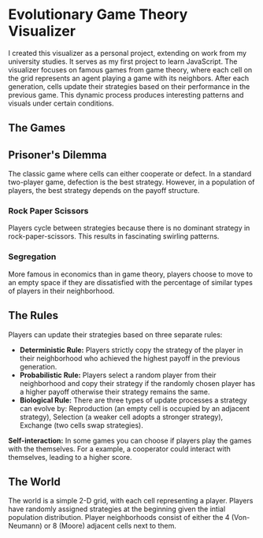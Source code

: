 # Evolutionary Game Theory Visualizer

I created this visualizer as a personal project, extending on work from my university studies. 
It serves as my first project to learn JavaScript. The visualizer focuses on famous games from game theory, 
where each cell on the grid represents an agent playing a game with its neighbors. 
After each generation, cells update their strategies based on their performance in the previous game. 
This dynamic process produces interesting patterns and visuals under certain conditions.

## The Games

## Prisoner's Dilemma ##
The classic game where cells can either cooperate or defect. In a standard two-player game, defection is the best strategy. However, in a population of players, the best strategy depends on the payoff structure.

### Rock Paper Scissors
Players cycle between strategies because there is no dominant strategy in rock-paper-scissors. This results in fascinating swirling patterns.

### Segregation
More famous in economics than in game theory, players choose to move to an empty space if they are dissatisfied with the percentage of similar types of players in their neighborhood.

## The Rules

Players can update their strategies based on three separate rules:
- **Deterministic Rule:** Players strictly copy the strategy of the player in their neighborhood who achieved the highest payoff in the previous generation.
- **Probabilistic Rule:** Players select a random player from their neighborhood and copy their strategy if the randomly chosen player has a higher payoff otherwise their strategy remains the same.
- **Biological Rule:** There are three types of update processes a strategy can evolve by: Reproduction (an empty cell is occupied by an adjacent strategy), Selection (a weaker cell adopts a stronger strategy), Exchange (two cells swap strategies). 

**Self-interaction:** In some games you can choose if players play the games with the themselves. For a example, a cooperator could interact with themselves, leading to a higher score.
## The World

The world is a simple 2-D grid, with each cell representing a player. 
Players have randomly assigned strategies at the beginning given the intial population distribution. 
Player neighborhoods consist of either the 4 (Von-Neumann) or 8 (Moore) adjacent cells next to them.
